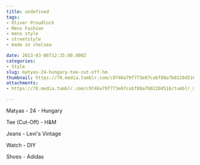 ```yaml
---
title: undefined
tags:
- Oliver Proudlock
- Mens Fashion
- mens style
- streetstyle
- made in chelsea

date: 2013-03-06T12:35:00.000Z
categories:
- Style
slug: matyas-24-hungary-tee-cut-off-hm
thumbnail: https://78.media.tumblr.com/c9746a79f773e87cabf88a7b0220d516/tumblr_mj8obrHlba1rhrm24o1_r1_1280.jpg
attachments:
- https://78.media.tumblr.com/c9746a79f773e87cabf88a7b0220d516/tumblr_mj8obrHlba1rhrm24o1_r1_1280.jpg

---
```


Matyas - 24 - Hungary 

  Tee (Cut-Off) - H&M 

  Jeans - Levi's Vintage 

  Watch - DIY 

  Shoes - Adidas
